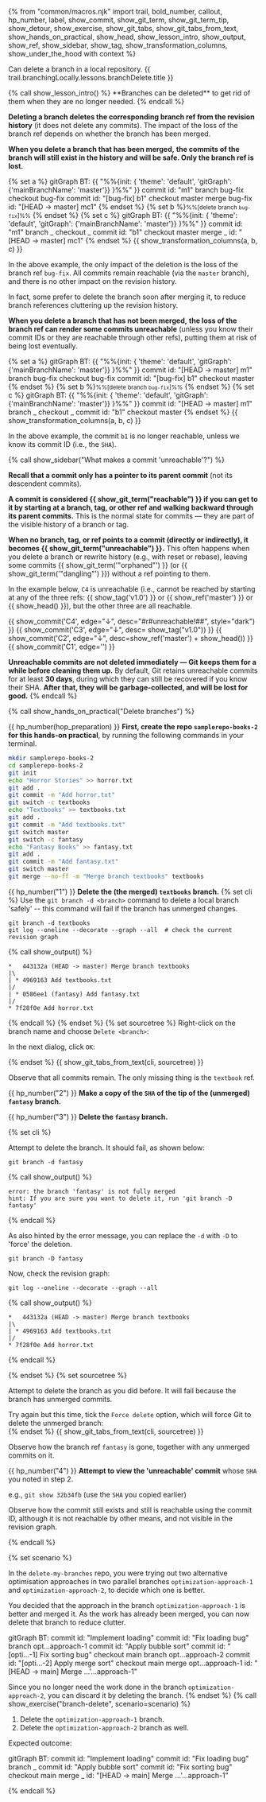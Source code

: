 {% from "common/macros.njk" import trail, bold_number, callout, hp_number, label, show_commit, show_git_term, show_git_term_tip, show_detour, show_exercise, show_git_tabs, show_git_tabs_from_text, show_hands_on_practical, show_head, show_lesson_intro, show_output, show_ref, show_sidebar, show_tag, show_transformation_columns, show_under_the_hood with context %}

<span id="prereqs"></span>
<span id="outcomes">Can delete a branch in a local repository.</span>
<span id="title">{{ trail.branchingLocally.lessons.branchDelete.title }}</span>

<div id="body">
{% call show_lesson_intro() %}
**Branches can be deleted** to get rid of them when they are no longer needed.
{% endcall %}

**Deleting a branch deletes the corresponding branch ref from the revision history** (it does not delete any commits). The impact of the loss of the branch ref depends on whether the branch has been merged.

****When you delete a branch that has been merged,**** **the commits of the branch will still exist in the history and will be safe. Only the branch ref is lost.**

{% set a %}<!-- ------ start: transformation columns --------------->
<mermaid>
gitGraph BT:
    {{ "%%{init: { 'theme': 'default', 'gitGraph': {'mainBranchName': 'master'}} }%%" }}
    commit id: "m1"
    branch bug-fix
    checkout bug-fix
    commit id: "[bug-fix] b1"
    checkout master
    merge bug-fix id: "[HEAD → master] mc1"
</mermaid>
{% endset %}
{% set b %}<small>%%[delete branch `bug-fix`]%%</small> {% endset %}
{% set c %}
<mermaid>
gitGraph BT:
    {{ "%%{init: { 'theme': 'default', 'gitGraph': {'mainBranchName': 'master'}} }%%" }}
    commit id: "m1"
    branch _
    checkout _
    commit id: "b1"
    checkout master
    merge _ id: "[HEAD → master] mc1"
</mermaid>
{% endset %}
{{ show_transformation_columns(a, b, c) }}

In the above example, the only impact of the deletion is the loss of the branch ref `bug-fix`. All commits remain reachable (via the `master` branch), and there is no other impact on the revision history.

In fact, some prefer to delete the branch soon after merging it, to reduce branch references cluttering up the revision history.

****When you delete a branch that has not been merged,**** **the loss of the branch ref can render some commits unreachable** (unless you know their commit IDs or they are reachable through other refs), putting them at risk of being lost eventually.

{% set a %}<!-- ------ start: transformation columns --------------->
<mermaid>
gitGraph BT:
    {{ "%%{init: { 'theme': 'default', 'gitGraph': {'mainBranchName': 'master'}} }%%" }}
    commit id: "[HEAD → master] m1"
    branch bug-fix
    checkout bug-fix
    commit id: "[bug-fix] b1"
    checkout master
</mermaid>
{% endset %}
{% set b %}<small>%%[delete branch `bug-fix`]%%</small> {% endset %}
{% set c %}
<mermaid>
gitGraph BT:
    {{ "%%{init: { 'theme': 'default', 'gitGraph': {'mainBranchName': 'master'}} }%%" }}
    commit id: "[HEAD → master] m1"
    branch _
    checkout _
    commit id: "b1"
    checkout master
</mermaid>
{% endset %}
{{ show_transformation_columns(a, b, c) }}

In the above example, the commit `b1` is no longer reachable, unless we know its commit ID (i.e., the `SHA`).<br>

{% call show_sidebar("What makes a commit 'unreachable'?") %} <!-- -------------------- -->

**Recall that a commit only has a pointer to its parent commit** (not its descendent commits).

**A commit is considered {{ show_git_term("reachable") }} if you can get to it by starting at a branch, tag, or other ref and walking backward through its parent commits.** This is the normal state for commits — they are part of the visible history of a branch or tag.

**When no branch, tag, or ref points to a commit (directly or indirectly), it becomes {{ show_git_term("unreachable") }}.** This often happens when you delete a branch or rewrite history (e.g., with reset or rebase), leaving some commits {{ show_git_term('"orphaned"') }} (or {{ show_git_term('"dangling"') }}) without a ref pointing to them.

<div class="indented-level1">

In the example below, `C4` is unreachable (i.e., cannot be reached by starting at any of the three refs: {{ show_tag('v1.0') }} or {{ show_ref('master') }} or {{ show_head() }}), but the other three are all reachable.

{{ show_commit('C4', edge="↓", desc="<md>#r#unreachable!##", style="dark") }}
{{ show_commit('C3', edge="↓", desc= show_tag("v1.0")) }}
{{ show_commit('C2', edge="↓", desc=show_ref('master')  + show_head()) }}
{{ show_commit('C1', edge='') }}
<p/>
</div>

**Unreachable commits are not deleted immediately — Git keeps them for a while before cleaning them up.** By default, Git retains unreachable commits for at least **30 days**, during which they can still be recovered if you know their SHA. **After that, they will be garbage-collected, and will be lost for good.**
{% endcall %} <!-- end: sidebar -------------------------------------->

<!-- ================== start: HANDS-ON =========================== -->
{% call show_hands_on_practical("Delete branches")  %}

{{ hp_number(hop_preparation) }} **First, create the repo `samplerepo-books-2` for this hands-on practical**, by running the following commands in your terminal.

```bash
mkdir samplerepo-books-2
cd samplerepo-books-2
git init
echo "Horror Stories" >> horror.txt
git add .
git commit -m "Add horror.txt"
git switch -c textbooks
echo "Textbooks" >> textbooks.txt
git add .
git commit -m "Add textbooks.txt"
git switch master
git switch -c fantasy
echo "Fantasy Books" >> fantasy.txt
git add .
git commit -m "Add fantasy.txt"
git switch master
git merge --no-ff -m "Merge branch textbooks" textbooks
```

{{ hp_number("1") }} **Delete the (the merged) `textbooks` branch.**
{% set cli %} <!-- ------ start: Git Tabs --------------->
Use the `git branch -d <branch>` command to delete a local branch 'safely' -- this command will fail if the branch has unmerged changes.
```bash{.no-line-numbers}
git branch -d textbooks
git log --oneline --decorate --graph --all  # check the current revision graph
```
{% call show_output() %}
```bash{.no-line-numbers}
*   443132a (HEAD -> master) Merge branch textbooks
|\
| * 4969163 Add textbooks.txt
|/
| * 0586ee1 (fantasy) Add fantasy.txt
|/
* 7f28f0e Add horror.txt
```
{% endcall %}
{% endset %}
{% set sourcetree %}
Right-click on the branch name and choose `Delete <branch>`:<br>
<pic src="images/sourcetreeRightClickToDelete.png" width="450" />

In the next dialog, click `OK`:<br>
<pic src="images/sourcetreeDeleteBranchDialog.png" width="400" />

{% endset %}
{{ show_git_tabs_from_text(cli, sourcetree) }}
<!-- ------ end: Git Tabs -------------------------------->

Observe that all commits remain. The only missing thing is the `textbook` ref.

{{ hp_number("2") }} **Make a copy of the `SHA` of the tip of the (unmerged) `fantasy` branch.**

{{ hp_number("3") }} **Delete the `fantasy` branch.**

{% set cli %} <!-- ------ start: Git Tabs --------------->

Attempt to delete the branch. It should fail, as shown below:
```bash{.no-line-numbers}
git branch -d fantasy
```
{% call show_output() %}
```bash{.no-line-numbers}
error: the branch 'fantasy' is not fully merged
hint: If you are sure you want to delete it, run 'git branch -D fantasy'
```
{% endcall %}

As also hinted by the error message, you can replace the `-d` with `-D` to 'force' the deletion.

```bash{.no-line-numbers}
git branch -D fantasy
```
Now, check the revision graph:
```bash{.no-line-numbers}
git log --oneline --decorate --graph --all
```
{% call show_output() %}
```bash{.no-line-numbers}
*   443132a (HEAD -> master) Merge branch textbooks
|\
| * 4969163 Add textbooks.txt
|/
* 7f28f0e Add horror.txt
```
{% endcall %}

{% endset %}
{% set sourcetree %}

Attempt to delete the branch as you did before. It will fail because the branch has unmerged commits.<br>
<pic src="images/sourcetreeBranchDeletionFailed.png" width="550" />

Try again but this time, tick the `Force delete` option, which will force Git to delete the unmerged branch:<br>
<pic src="images/sourcetreeDeleteBranchDialog.png" width="400" />
{% endset %}
{{ show_git_tabs_from_text(cli, sourcetree) }}

Observe how the branch ref `fantasy` is gone, together with any unmerged commits on it.

{{ hp_number("4") }}  **Attempt to view the 'unreachable' commit** whose `SHA` you noted in step 2.

e.g., `git show 32b34fb` (use the `SHA` you copied earlier)

Observe how the commit still exists and still is reachable using the commit ID, although it is not reachable by other means, and not visible in the revision graph.
<!-- ------ end: Git Tabs -------------------------------->

{% endcall %}<!-- ===== end: HANDS-ON ============================ -->


</div>
<div id="extras">
{% set scenario %}

In the `delete-my-branches` repo, you were trying out two alternative optimisation approaches in two parallel branches `optimization-approach-1` and `optimization-approach-2`, to decide which one is better.

You decided that the approach in the branch `optimization-approach-1` is better and merged it. As the work has already been merged, you can now delete that branch to reduce clutter.

<mermaid>
gitGraph BT:
    commit id: "Implement loading"
    commit id: "Fix loading bug"
    branch opt...approach-1
    commit id: "Apply bubble sort"
    commit id: "[opti...-1] Fix sorting bug"
    checkout main
    branch opt...approach-2
    commit id: "[opti...-2] Apply merge sort"
    checkout main
    merge opt...approach-1 id: "[HEAD → main] Merge ...'...approach-1"
</mermaid>

Since you no longer need the work done in the branch `optimization-approach-2`, you can discard it by deleting the branch.
{% endset %}
{% call show_exercise("branch-delete", scenario=scenario)  %}

1. Delete the `optimization-approach-1` branch.
2. Delete the `optimization-approach-2` branch as well.

Expected outcome:

<mermaid>
gitGraph BT:
    commit id: "Implement loading"
    commit id: "Fix loading bug"
    branch _
    commit id: "Apply bubble sort"
    commit id: "Fix sorting bug"
    checkout main
    merge _ id: "[HEAD → main] Merge ...'...approach-1"
</mermaid>


{% endcall %}

</div>
